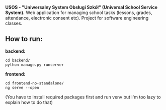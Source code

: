 **USOS - "Uniwersalny System Obsługi Szkół" (Universal School Service System).**
Web application for managing school tasks (lessons, grades, attendance, electronic consent etc). 
Project for software engineering classes.

## How to run:

**backend:**
```
cd backend/
python manage.py runserver
```

**frontend:**
```
cd frontend-no-standalone/
ng serve --open
```

(You have to install required packages first and run venv but I'm too lazy to explain how to do that)
